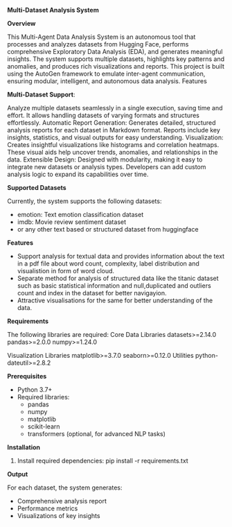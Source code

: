 **Multi-Dataset Analysis System**

**Overview**

This Multi-Agent Data Analysis System is an autonomous tool that processes and analyzes datasets from Hugging Face, performs comprehensive Exploratory Data Analysis (EDA), and generates meaningful insights. The system supports multiple datasets, highlights key patterns and anomalies, and produces rich visualizations and reports.
This project is built using the AutoGen framework to emulate inter-agent communication, ensuring modular, intelligent, and autonomous data analysis.
Features

**Multi-Dataset Support**:

Analyze multiple datasets seamlessly in a single execution, saving time and effort.
It allows handling datasets of varying formats and structures effortlessly.
Automatic Report Generation:
Generates detailed, structured analysis reports for each dataset in Markdown format.
Reports include key insights, statistics, and visual outputs for easy understanding.
Visualization:
Creates insightful visualizations like histograms and correlation heatmaps.
These visual aids help uncover trends, anomalies, and relationships in the data.
Extensible Design:
Designed with modularity, making it easy to integrate new datasets or analysis types.
Developers can add custom analysis logic to expand its capabilities over time.

**Supported Datasets**

Currently, the system supports the following datasets:
- emotion: Text emotion classification dataset
- imdb: Movie review sentiment dataset
- or any other text based or structured dataset from huggingface

**Features**
- Support analysis for textual data and provides information about the text in a pdf file about word count, complexity, label distribution and visualistion in form of word cloud.
- Separate method for analysis of structured data like the titanic dataset such as basic statistical information and null,duplicated and outliers count and index in the dataset for better navigayion.
- Attractive visualisations for the same for better understanding of the data.

**Requirements**

The following libraries are required:
Core Data Libraries
datasets>=2.14.0
pandas>=2.0.0
numpy>=1.24.0

Visualization Libraries
matplotlib>=3.7.0
seaborn>=0.12.0
Utilities
python-dateutil>=2.8.2

**Prerequisites**

- Python 3.7+
- Required libraries:
  - pandas
  - numpy
  - matplotlib
  - scikit-learn
  - transformers (optional, for advanced NLP tasks)

**Installation**

1. Install required dependencies:
   pip install -r requirements.txt
   
**Output**

For each dataset, the system generates:
- Comprehensive analysis report
- Performance metrics
- Visualizations of key insights
